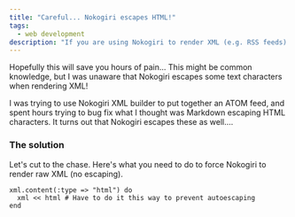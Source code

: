 ```yaml
---
title: "Careful... Nokogiri escapes HTML!"
tags:
  - web development 
description: "If you are using Nokogiri to render XML (e.g. RSS feeds) - be careful! It will automatically escape HTML, leaving you with some funny-looking RSS feeds!"
---
```


Hopefully this will save you hours of pain... This might be common knowledge, but I was unaware that Nokogiri escapes some text characters when rendering XML!

I was trying to use Nokogiri XML builder to put together an ATOM feed, and spent hours trying to bug fix what I thought was Markdown escaping HTML characters.  It turns out that Nokogiri escapes these as well....

### The solution

Let's cut to the chase.  Here's what you need to do to force Nokogiri to render raw XML (no escaping).

```
xml.content(:type => "html") do
  xml << html # Have to do it this way to prevent autoescaping
end
```
